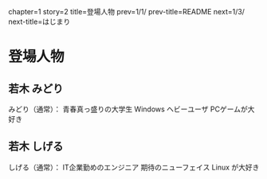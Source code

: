 chapter=1
story=2
title=登場人物
prev=1/1/
prev-title=README
next=1/3/
next-title=はじまり

# 登場人物

## 若木 みどり

みどり（通常）：
  青春真っ盛りの大学生
  Windows ヘビーユーザ
  PCゲームが大好き

## 若木 しげる

しげる（通常）：
  IT企業勤めのエンジニア
  期待のニューフェイス
  Linux が大好き

